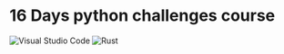 # 16 Days python challenges course
<div align="center>

![Python](https://img.shields.io/badge/python-3670A0?style=for-the-badge&logo=python&logoColor=ffdd54)
![Visual Studio Code](https://img.shields.io/badge/Visual%20Studio%20Code-0078d7.svg?style=for-the-badge&logo=visual-studio-code&logoColor=white)
![Rust](https://img.shields.io/badge/rust-%23000000.svg?style=for-the-badge&logo=rust&logoColor=white)
</div>

